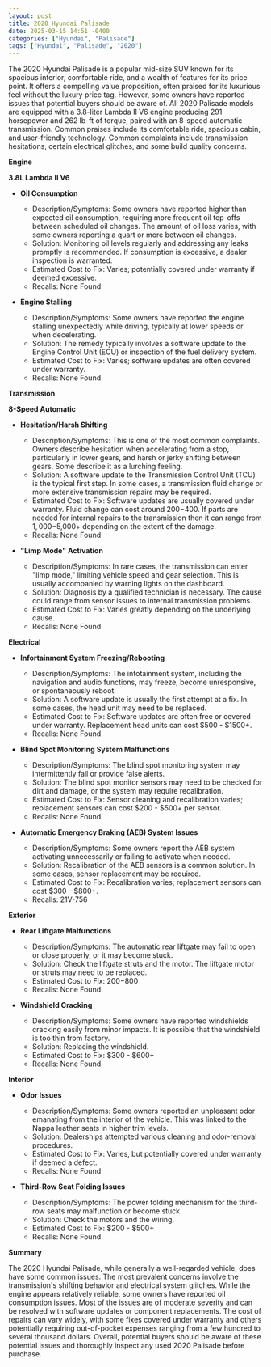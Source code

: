 ```yaml
---
layout: post
title: 2020 Hyundai Palisade
date: 2025-03-15 14:51 -0400
categories: ["Hyundai", "Palisade"]
tags: ["Hyundai", "Palisade", "2020"]
---
```

The 2020 Hyundai Palisade is a popular mid-size SUV known for its spacious interior, comfortable ride, and a wealth of features for its price point. It offers a compelling value proposition, often praised for its luxurious feel without the luxury price tag. However, some owners have reported issues that potential buyers should be aware of. All 2020 Palisade models are equipped with a 3.8-liter Lambda II V6 engine producing 291 horsepower and 262 lb-ft of torque, paired with an 8-speed automatic transmission. Common praises include its comfortable ride, spacious cabin, and user-friendly technology. Common complaints include transmission hesitations, certain electrical glitches, and some build quality concerns.

**Engine**

**3.8L Lambda II V6**

*   **Oil Consumption**
    *   Description/Symptoms: Some owners have reported higher than expected oil consumption, requiring more frequent oil top-offs between scheduled oil changes. The amount of oil loss varies, with some owners reporting a quart or more between oil changes.
    *   Solution: Monitoring oil levels regularly and addressing any leaks promptly is recommended. If consumption is excessive, a dealer inspection is warranted.
    *   Estimated Cost to Fix: Varies; potentially covered under warranty if deemed excessive.
    *   Recalls: None Found

*   **Engine Stalling**
    *   Description/Symptoms: Some owners have reported the engine stalling unexpectedly while driving, typically at lower speeds or when decelerating.
    *   Solution: The remedy typically involves a software update to the Engine Control Unit (ECU) or inspection of the fuel delivery system.
    *   Estimated Cost to Fix: Varies; software updates are often covered under warranty.
    *   Recalls: None Found

**Transmission**

**8-Speed Automatic**

*   **Hesitation/Harsh Shifting**
    *   Description/Symptoms: This is one of the most common complaints. Owners describe hesitation when accelerating from a stop, particularly in lower gears, and harsh or jerky shifting between gears. Some describe it as a lurching feeling.
    *   Solution: A software update to the Transmission Control Unit (TCU) is the typical first step. In some cases, a transmission fluid change or more extensive transmission repairs may be required.
    *   Estimated Cost to Fix: Software updates are usually covered under warranty. Fluid change can cost around $200-$400. If parts are needed for internal repairs to the transmission then it can range from $1,000-$5,000+ depending on the extent of the damage.
    *   Recalls: None Found

*   **"Limp Mode" Activation**
    *   Description/Symptoms: In rare cases, the transmission can enter "limp mode," limiting vehicle speed and gear selection. This is usually accompanied by warning lights on the dashboard.
    *   Solution: Diagnosis by a qualified technician is necessary. The cause could range from sensor issues to internal transmission problems.
    *   Estimated Cost to Fix: Varies greatly depending on the underlying cause.
    *   Recalls: None Found

**Electrical**

*   **Infortainment System Freezing/Rebooting**
    *   Description/Symptoms: The infotainment system, including the navigation and audio functions, may freeze, become unresponsive, or spontaneously reboot.
    *   Solution: A software update is usually the first attempt at a fix. In some cases, the head unit may need to be replaced.
    *   Estimated Cost to Fix: Software updates are often free or covered under warranty. Replacement head units can cost $500 - $1500+.
    *   Recalls: None Found

*   **Blind Spot Monitoring System Malfunctions**
    *   Description/Symptoms: The blind spot monitoring system may intermittently fail or provide false alerts.
    *   Solution: The blind spot monitor sensors may need to be checked for dirt and damage, or the system may require recalibration.
    *   Estimated Cost to Fix: Sensor cleaning and recalibration varies; replacement sensors can cost $200 - $500+ per sensor.
    *   Recalls: None Found

*   **Automatic Emergency Braking (AEB) System Issues**
    *   Description/Symptoms: Some owners report the AEB system activating unnecessarily or failing to activate when needed.
    *   Solution: Recalibration of the AEB sensors is a common solution. In some cases, sensor replacement may be required.
    *   Estimated Cost to Fix: Recalibration varies; replacement sensors can cost $300 - $800+.
    *   Recalls: 21V-756

**Exterior**

*   **Rear Liftgate Malfunctions**
    *   Description/Symptoms: The automatic rear liftgate may fail to open or close properly, or it may become stuck.
    *   Solution: Check the liftgate struts and the motor. The liftgate motor or struts may need to be replaced.
    *   Estimated Cost to Fix: $200-$800
    *   Recalls: None Found

*   **Windshield Cracking**
    * Description/Symptoms: Some owners have reported windshields cracking easily from minor impacts. It is possible that the windshield is too thin from factory.
    * Solution: Replacing the windshield.
    * Estimated Cost to Fix: $300 - $600+
    * Recalls: None Found

**Interior**

*   **Odor Issues**
    *   Description/Symptoms: Some owners reported an unpleasant odor emanating from the interior of the vehicle. This was linked to the Nappa leather seats in higher trim levels.
    *   Solution: Dealerships attempted various cleaning and odor-removal procedures.
    *   Estimated Cost to Fix: Varies, but potentially covered under warranty if deemed a defect.
    *   Recalls: None Found

*   **Third-Row Seat Folding Issues**
    * Description/Symptoms: The power folding mechanism for the third-row seats may malfunction or become stuck.
    * Solution: Check the motors and the wiring.
    * Estimated Cost to Fix: $200 - $500+
    * Recalls: None Found

**Summary**

The 2020 Hyundai Palisade, while generally a well-regarded vehicle, does have some common issues. The most prevalent concerns involve the transmission's shifting behavior and electrical system glitches. While the engine appears relatively reliable, some owners have reported oil consumption issues. Most of the issues are of moderate severity and can be resolved with software updates or component replacements. The cost of repairs can vary widely, with some fixes covered under warranty and others potentially requiring out-of-pocket expenses ranging from a few hundred to several thousand dollars. Overall, potential buyers should be aware of these potential issues and thoroughly inspect any used 2020 Palisade before purchase.

